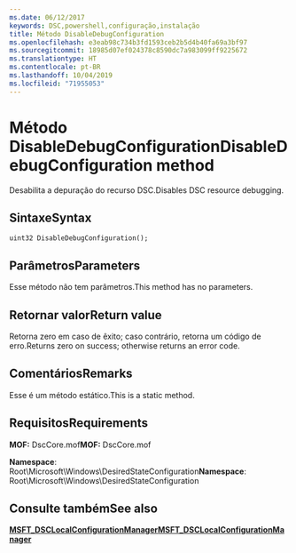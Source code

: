```yaml
---
ms.date: 06/12/2017
keywords: DSC,powershell,configuração,instalação
title: Método DisableDebugConfiguration
ms.openlocfilehash: e3eab98c734b3fd1593ceb2b5d4b40fa69a3bf97
ms.sourcegitcommit: 18985d07ef024378c8590dc7a983099ff9225672
ms.translationtype: HT
ms.contentlocale: pt-BR
ms.lasthandoff: 10/04/2019
ms.locfileid: "71955053"
---
```

# <a name="disabledebugconfiguration-method"></a><span data-ttu-id="0aaa5-103">Método DisableDebugConfiguration</span><span class="sxs-lookup"><span data-stu-id="0aaa5-103">DisableDebugConfiguration method</span></span>

<span data-ttu-id="0aaa5-104">Desabilita a depuração do recurso DSC.</span><span class="sxs-lookup"><span data-stu-id="0aaa5-104">Disables DSC resource debugging.</span></span>

## <a name="syntax"></a><span data-ttu-id="0aaa5-105">Sintaxe</span><span class="sxs-lookup"><span data-stu-id="0aaa5-105">Syntax</span></span>

```mof
uint32 DisableDebugConfiguration();
```

## <a name="parameters"></a><span data-ttu-id="0aaa5-106">Parâmetros</span><span class="sxs-lookup"><span data-stu-id="0aaa5-106">Parameters</span></span>

<span data-ttu-id="0aaa5-107">Esse método não tem parâmetros.</span><span class="sxs-lookup"><span data-stu-id="0aaa5-107">This method has no parameters.</span></span>

## <a name="return-value"></a><span data-ttu-id="0aaa5-108">Retornar valor</span><span class="sxs-lookup"><span data-stu-id="0aaa5-108">Return value</span></span>

<span data-ttu-id="0aaa5-109">Retorna zero em caso de êxito; caso contrário, retorna um código de erro.</span><span class="sxs-lookup"><span data-stu-id="0aaa5-109">Returns zero on success; otherwise returns an error code.</span></span>

## <a name="remarks"></a><span data-ttu-id="0aaa5-110">Comentários</span><span class="sxs-lookup"><span data-stu-id="0aaa5-110">Remarks</span></span>

<span data-ttu-id="0aaa5-111">Esse é um método estático.</span><span class="sxs-lookup"><span data-stu-id="0aaa5-111">This is a static method.</span></span>

## <a name="requirements"></a><span data-ttu-id="0aaa5-112">Requisitos</span><span class="sxs-lookup"><span data-stu-id="0aaa5-112">Requirements</span></span>

<span data-ttu-id="0aaa5-113">**MOF:** DscCore.mof</span><span class="sxs-lookup"><span data-stu-id="0aaa5-113">**MOF:** DscCore.mof</span></span>

<span data-ttu-id="0aaa5-114">**Namespace**: Root\Microsoft\Windows\DesiredStateConfiguration</span><span class="sxs-lookup"><span data-stu-id="0aaa5-114">**Namespace**: Root\Microsoft\Windows\DesiredStateConfiguration</span></span>

## <a name="see-also"></a><span data-ttu-id="0aaa5-115">Consulte também</span><span class="sxs-lookup"><span data-stu-id="0aaa5-115">See also</span></span>

[<span data-ttu-id="0aaa5-116">**MSFT_DSCLocalConfigurationManager**</span><span class="sxs-lookup"><span data-stu-id="0aaa5-116">**MSFT_DSCLocalConfigurationManager**</span></span>](msft-dsclocalconfigurationmanager.md)
